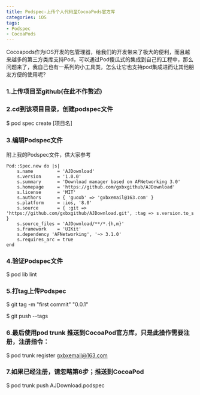 ```yaml
---
title: Podspec-上传个人代码至CocoaPods官方库
categories: iOS
tags:
- Podspec
- CocoaPods
---
```

Cocoapods作为iOS开发的包管理器，给我们的开发带来了极大的便利，而且越来越多的第三方类库支持Pod，可以通过Pod傻瓜式的集成到自己的工程中，那么问题来了，我自己也有一系列的小工具类，怎么让它也支持pod集成进而让其他朋友方便的使用呢?
<!--more-->

### 1.上传项目至github(在此不作赘述)

### 2.cd到该项目目录，创建podspec文件

$ pod spec create [项目名]

### 3.编辑Podspec文件

附上我的Podspec文件，供大家参考

```
Pod::Spec.new do |s|
    s.name         = 'AJDownload'
    s.version      = '1.0.0'
    s.summary      = 'Download manager based on AFNetworking 3.0'
    s.homepage     = 'https://github.com/gxbxgithub/AJDownload'
    s.license      = 'MIT'
    s.authors      = { 'guoxb' => 'gxbxemail@163.com' }
    s.platform     = :ios, '8.0'
    s.source       = { :git => 'https://github.com/gxbxgithub/AJDownload.git', :tag => s.version.to_s }
    s.source_files = 'AJDownload/**/*.{h,m}'
    s.framework    = 'UIKit'
    s.dependency 'AFNetworking', '~> 3.1.0'
    s.requires_arc = true
end
```
### 4.验证Podspec文件

$ pod lib lint

### 5.打tag上传Podspec

$ git tag -m "first commit" "0.0.1"

$ git push --tags

### 6.最后使用pod trunk 推送到CocoaPod官方库，只是此操作需要注册，注册指令：

$ pod trunk register gxbxemail@163.com

### 7.如果已经注册，请忽略第6步；推送到CocoaPod

$ pod trunk push AJDownload.podspec